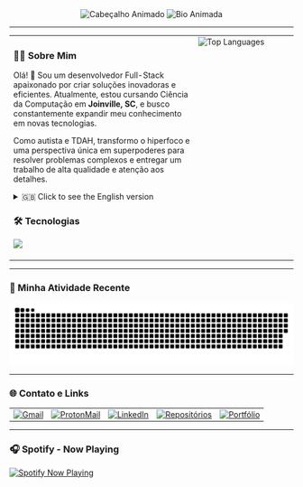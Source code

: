 <div align="center">

  <img src="https://capsule-render.vercel.app/api?type=waving&color=8A2BE2&height=200&section=header&text=Vinicius%20Rolim%20Barbosa&fontSize=60&fontFamily=Dancing%20Script&animation=fadeIn&fontColor=FFFFFF" alt="Cabeçalho Animado"/>

  <img src="https://readme-typing-svg.demolab.com?font=Fira+Code&size=22&pause=1000&color=8A2BE2&center=true&vCenter=true&width=600&lines=Full-Stack+Developer;Estudante+de+Ci%C3%AAncia+da+Computa%C3%A7%C3%A3o;Neurodivergente+%F0%9F%A7%A0" alt="Bio Animada"/>

</div>

---

<table width="100%">

  <tr>
    <td valign="top" width="65%">
      <h3>👨‍💻 Sobre Mim</h3>
      <p>
        Olá! 👋 Sou um desenvolvedor Full-Stack apaixonado por criar soluções inovadoras e eficientes. Atualmente, estou cursando Ciência da Computação em <strong>Joinville, SC</strong>, e busco constantemente expandir meu conhecimento em novas tecnologias.
      </p>
      <p>
        Como autista e TDAH, transformo o hiperfoco e uma perspectiva única em superpoderes para resolver problemas complexos e entregar um trabalho de alta qualidade e atenção aos detalhes.
      </p>
      <details>
        <summary>🇬🇧 Click to see the English version</summary>
        <br>
        <p>
          Hello! 👋 I'm a passionate Full-Stack Developer focused on creating innovative and efficient solutions. Currently, I'm pursuing a degree in Computer Science in <strong>Joinville, SC - Brazil</strong>, and I'm constantly seeking to expand my knowledge in new technologies.
        </p>
        <p>
          As someone with Autism and ADHD, I turn hyperfocus and a unique perspective into superpowers for solving complex problems and delivering high-quality work with great attention to detail.
        </p>
      </details>
      <h3>🛠️ Tecnologias</h3>
      <p align="left"> 
        <a href="https://skillicons.dev">
          <img src="https://skillicons.dev/icons?i=js,ts,react,nextjs,angular,py,cs,graphql,git,docker,postman,linux,vscode" />
        </a>
      </p>
    </td>
    <td valign="top" width="35%">
      <div>
        <img src="https://github-readme-stats.vercel.app/api/top-langs/?username=Viniirb&layout=compact&theme=dracula&locale=pt-br&card_width=400&hide_border=true" alt="Top Languages"/>
      </div>
    </td>
  </tr>
</table>

---

### 🐍 Minha Atividade Recente
<div align="center">
  <img src="https://github.com/Viniirb/Viniirb/blob/main/dist/snake.svg" alt="Snake animation"/>
</div>

---
### 🌐 Contato e Links

<div align="left">

  <table border="0" cellspacing="5" cellpadding="5">
    <tr>
      <td>
        <a href="mailto:vinii.rbarbosa@gmail.com">
          <img src="https://img.shields.io/badge/Gmail-D14836?style=for-the-badge&logo=gmail&logoColor=white" alt="Gmail"/>
        </a>
      </td>
      <td>
        <a href="mailto:viniirb@proton.me">
          <img src="https://img.shields.io/badge/ProtonMail-8B89CC?style=for-the-badge&logo=protonmail&logoColor=white" alt="ProtonMail"/>
        </a>
      </td>
      <td>
        <a href="https://www.linkedin.com/in/vinicius-rolim-barbosa-15b066374/">
          <img src="https://img.shields.io/badge/LinkedIn-0A66C2?style=for-the-badge&logo=linkedin&logoColor=white" alt="LinkedIn"/>
        </a>
      </td>
      <td>
        <a href="https://github.com/Viniirb?tab=repositories">
          <img src="https://img.shields.io/badge/Repositórios-181717?style=for-the-badge&logo=github&logoColor=white" alt="Repositórios"/>
        </a>
      </td>
      <td>
        <a href="https://myportifolio-vinicius.vercel.app/">
          <img src="https://img.shields.io/badge/Portfólio-000000?style=for-the-badge&logo=vercel&logoColor=white" alt="Portfólio"/>
        </a>
      </td>
    </tr>
  </table>

</div>

---

### 🎧 Spotify - Now Playing

<div align="left">
   <a href="https://open.spotify.com/user/u9kp8fp63bu6f7mlw13jwvfna">
     <img 
      src="https://meu-spotify-badge.vercel.app/api/spotify?theme=dark" 
      alt="Spotify Now Playing" 
      />
   </a>
</div>
